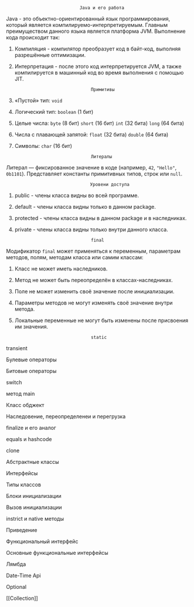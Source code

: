 								Java и его работа

Java - это объектно-ориентированный язык программирования, который является компилируемо-интерпретируемым. Главным преимуществом данного языка является платформа JVM.
Выполнение кода происходит так:
1. Компиляция - компилятор преобразует код в байт-код, выполняя разрешённые оптимизации.
2. Интерпретация - после этого код интерпретируется JVM, а также компилируется в машинный код во время выполнения с помощью JIT.

									Примитивы

1. «Пустой» тип: `void` 
2. Логический тип: `boolean` (1 бит)
3. Целые числа: `byte` (8 бит) `short` (16 бит) `int` (32 бита) `long` (64 бита) 
4. Числа с плавающей запятой: `float` (32 бита) `double` (64 бита)
5. Символы: `char` (16 бит)

									Литералы

Литерал — фиксированное значение в коде (например, `42`, `"Hello"`, `0b1101`). Представляет константы примитивных типов, строк или `null`.

									Уровени доступа

1. public - члены класса видны во всей программе.
2. default - члены класса видны только в данном package.
3. protected - члены класса видны в данном package и в наследниках.
4. private - члены класса видны только внутри данного класса.

									final

Модификатор `final` может применяться к переменным, параметрам методов, полям, методам класса или самим классам: 
1) Класс не может иметь наследников. 
2) Метод не может быть переопределён в классах-наследниках. 
3) Поле не может изменить своё значение после инициализации. 
4) Параметры методов не могут изменять своё значение внутри метода. 
5) Локальные переменные не могут быть изменены после присвоения им значения.

									static

transient

Булевые операторы

Битовые операторы

switch

метод main

Класс обджект

Наследовение, переопределенеи и перегрузка

finalize и его аналог

equals и hashcode

clone

Абстрактные классы

Интерфейсы

Типы классов

Блоки инициализации

Вызов инициализации

instrict и native методы

Приведение

Функциональный интерфейс

Основные функциональные интерфейсы

Лямбда

Date-Time Api

Optional

[[Collection]]